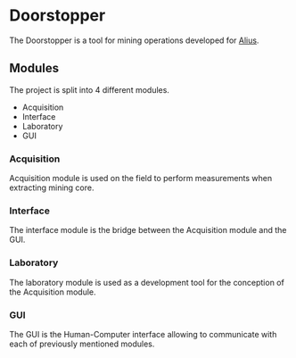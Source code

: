 <show-structure for="chapter" depth="2"/>

# Doorstopper

The Doorstopper is a tool for mining operations developed for [Alius](https://aliusmining.com/).


## Modules
The project is split into 4 different modules. 
* Acquisition
* Interface
* Laboratory
* GUI

### Acquisition
Acquisition module is used on the field to perform measurements when extracting mining core.

### Interface
The interface module is the bridge between the Acquisition module and the GUI.

### Laboratory
The laboratory module is used as a development tool for the conception of the Acquisition module.

### GUI
The GUI is the Human-Computer interface allowing to communicate with each of previously mentioned modules.